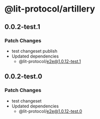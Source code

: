 # @lit-protocol/artillery

## 0.0.2-test.1

### Patch Changes

- test changeset publish
- Updated dependencies
  - @lit-protocol/e2e@1.0.12-test.1

## 0.0.2-test.0

### Patch Changes

- test changeset
- Updated dependencies
  - @lit-protocol/e2e@1.0.12-test.0
